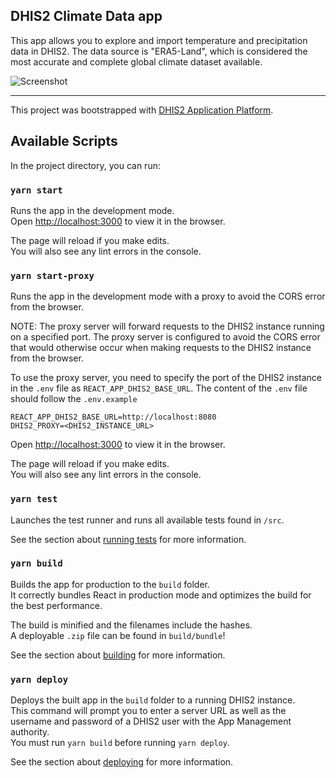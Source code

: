 ## DHIS2 Climate Data app

This app allows you to explore and import temperature and precipitation data in DHIS2. The data source is "ERA5-Land", which is considered the most accurate and complete global climate dataset available.

![Screenshot](public/images/explore.png)

---

This project was bootstrapped with [DHIS2 Application Platform](https://github.com/dhis2/app-platform).

## Available Scripts

In the project directory, you can run:

### `yarn start`

Runs the app in the development mode.<br />
Open [http://localhost:3000](http://localhost:3000) to view it in the browser.

The page will reload if you make edits.<br />
You will also see any lint errors in the console.

### `yarn start-proxy`

Runs the app in the development mode with a proxy to avoid the CORS error from the browser.<br />

NOTE: The proxy server will forward requests to the DHIS2 instance running on a specified port. The proxy server is configured to avoid the CORS error that would otherwise occur when making requests to the DHIS2 instance from the browser. <br />

To use the proxy server, you need to specify the port of the DHIS2 instance in the `.env` file as `REACT_APP_DHIS2_BASE_URL`. The content of the `.env` file should follow the `.env.example` <br />

```
REACT_APP_DHIS2_BASE_URL=http://localhost:8080
DHIS2_PROXY=<DHIS2_INSTANCE_URL>

```

Open [http://localhost:3000](http://localhost:3000) to view it in the browser.

The page will reload if you make edits.<br />
You will also see any lint errors in the console.

### `yarn test`

Launches the test runner and runs all available tests found in `/src`.<br />

See the section about [running tests](https://platform.dhis2.nu/#/scripts/test) for more information.

### `yarn build`

Builds the app for production to the `build` folder.<br />
It correctly bundles React in production mode and optimizes the build for the best performance.

The build is minified and the filenames include the hashes.<br />
A deployable `.zip` file can be found in `build/bundle`!

See the section about [building](https://platform.dhis2.nu/#/scripts/build) for more information.

### `yarn deploy`

Deploys the built app in the `build` folder to a running DHIS2 instance.<br />
This command will prompt you to enter a server URL as well as the username and password of a DHIS2 user with the App Management authority.<br/>
You must run `yarn build` before running `yarn deploy`.<br />

See the section about [deploying](https://platform.dhis2.nu/#/scripts/deploy) for more information.
